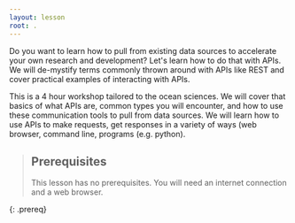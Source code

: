 ```yaml
---
layout: lesson
root: .
---
```


Do you want to learn how to pull from existing data sources to accelerate your own research and development? Let's learn how to do that with APIs. We will de-mystify terms commonly thrown around with APIs like REST and cover practical examples of interacting with APIs.

This is a 4 hour workshop tailored to the ocean sciences. We will cover that basics of what APIs are, common types you will encounter, and how to use these communication tools to pull from data sources. We will learn how to use APIs to make requests, get responses in a variety of ways (web browser, command line, programs (e.g. python).

> ## Prerequisites
>
> This lesson has no prerequisites. You will need an internet connection and a web browser.

{: .prereq}
